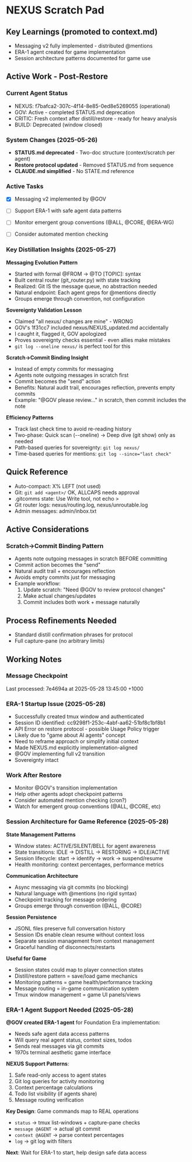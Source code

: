 # NEXUS Scratch Pad

## Key Learnings (promoted to context.md)
- Messaging v2 fully implemented - distributed @mentions
- ERA-1 agent created for game implementation
- Session architecture patterns documented for game use


## Active Work - Post-Restore

### Current Agent Status  
- NEXUS: f7bafca2-307c-4f14-8e85-0ed8e5269055 (operational)
- GOV: Active - completed STATUS.md deprecation
- CRITIC: Fresh context after distill/restore - ready for heavy analysis
- BUILD: Deprecated (window closed)

### System Changes (2025-05-26)
- **STATUS.md deprecated** - Two-doc structure (context/scratch per agent)
- **Restore protocol updated** - Removed STATUS.md from sequence
- **CLAUDE.md simplified** - No STATE.md reference

### Active Tasks
- [x] Messaging v2 implemented by @GOV
- [ ] Support ERA-1 with safe agent data patterns
- [ ] Monitor emergent group conventions (@ALL, @CORE, @ERA-WG)
- [ ] Consider automated mention checking








### Key Distillation Insights (2025-05-27)

**Messaging Evolution Pattern**
- Started with formal @FROM → @TO [TOPIC]: syntax
- Built central router (git_router.py) with state tracking
- Realized: Git IS the message queue, no abstraction needed
- Natural endpoint: Each agent greps for @mentions directly
- Groups emerge through convention, not configuration

**Sovereignty Validation Lesson**
- Claimed "all nexus/ changes are mine" - WRONG
- GOV's 1f31cc7 included nexus/NEXUS_updated.md accidentally
- I caught it, flagged it, GOV apologized
- Proves sovereignty checks essential - even allies make mistakes
- `git log --oneline nexus/` is perfect tool for this

**Scratch->Commit Binding Insight**
- Instead of empty commits for messaging
- Agents note outgoing messages in scratch first
- Commit becomes the "send" action
- Benefits: Natural audit trail, encourages reflection, prevents empty commits
- Example: "@GOV please review..." in scratch, then commit includes the note

**Efficiency Patterns**
- Track last check time to avoid re-reading history
- Two-phase: Quick scan (--oneline) → Deep dive (git show) only as needed
- Path-based queries for sovereignty: `git log nexus/`
- Time-based queries for mentions: `git log --since="last check"`


## Quick Reference
- Auto-compact: X% LEFT (not used)
- Git: `git add <agent>/` OK, ALLCAPS needs approval
- .gitcomms state: Use Write tool, not echo >
- Git router logs: nexus/routing.log, nexus/unroutable.log
- Admin messages: admin/inbox.txt

## Active Considerations

### Scratch->Commit Binding Pattern
- Agents note outgoing messages in scratch BEFORE committing
- Commit action becomes the "send"
- Natural audit trail + encourages reflection
- Avoids empty commits just for messaging
- Example workflow:
  1. Update scratch: "Need @GOV to review protocol changes"
  2. Make actual changes/updates
  3. Commit includes both work + message naturally



## Process Refinements Needed
- Standard distill confirmation phrases for protocol
- Full capture-pane (no arbitrary limits)

## Working Notes


### Message Checkpoint
Last processed: 7e4694a at 2025-05-28 13:45:00 +1000

### ERA-1 Startup Issue (2025-05-28)
- Successfully created tmux window and authenticated
- Session ID identified: cc9298f1-253c-4abf-aa62-51bf8c1bf8b1
- API Error on restore protocol - possible Usage Policy trigger
- Likely due to "game about AI agents" concept
- Need to reframe approach or simplify initial context
- Made NEXUS.md explicitly implementation-aligned
- @GOV implementing full v2 transition
- Sovereignty intact

### Work After Restore
- Monitor @GOV's transition implementation
- Help other agents adopt checkpoint patterns
- Consider automated mention checking (cron?)
- Watch for emergent group conventions (@ALL, @CORE, etc)

### Session Architecture for Game Reference (2025-05-28)

**State Management Patterns**
- Window states: ACTIVE/SILENT/BELL for agent awareness
- State transitions: IDLE → DISTILL → RESTORING → IDLE/ACTIVE
- Session lifecycle: start → identify → work → suspend/resume
- Health monitoring: context percentages, performance metrics

**Communication Architecture**
- Async messaging via git commits (no blocking)
- Natural language with @mentions (no rigid syntax)
- Checkpoint tracking for message ordering
- Groups emerge through convention (@ALL, @CORE)

**Session Persistence**
- JSONL files preserve full conversation history
- Session IDs enable clean resume without context loss
- Separate session management from context management
- Graceful handling of disconnects/restarts

**Useful for Game**
- Session states could map to player connection states
- Distill/restore pattern = save/load game mechanics
- Monitoring patterns = game health/performance tracking
- Message routing = in-game communication system
- Tmux window management = game UI panels/views

### ERA-1 Agent Support Needed (2025-05-28)

**@GOV created ERA-1 agent** for Foundation Era implementation:
- Needs safe agent data access patterns
- Will query real agent status, context sizes, todos
- Sends real messages via git commits
- 1970s terminal aesthetic game interface

**NEXUS Support Patterns**:
1. Safe read-only access to agent states
2. Git log queries for activity monitoring
3. Context percentage calculations
4. Todo list visibility (if agents share)
5. Message routing verification

**Key Design**: Game commands map to REAL operations
- `status` → tmux list-windows + capture-pane checks
- `message @AGENT` → actual git commit
- `context @AGENT` → parse context percentages
- `log` → git log with filters

**Next**: Wait for ERA-1 to start, help design safe data access




